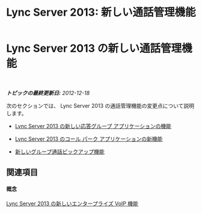 ﻿---
title: 'Lync Server 2013: 新しい通話管理機能'
TOCTitle: 新しい通話管理機能
ms:assetid: 99246e87-daba-4bf0-9e2c-763dffa56b58
ms:mtpsurl: https://technet.microsoft.com/ja-jp/library/Gg398789(v=OCS.15)
ms:contentKeyID: 48272976
ms.date: 05/19/2016
mtps_version: v=OCS.15
ms.translationtype: HT
---

# Lync Server 2013 の新しい通話管理機能

 

_**トピックの最終更新日:** 2012-12-18_

次のセクションでは、 Lync Server 2013 の通話管理機能の変更点について説明します。

  - [Lync Server 2013 の新しい応答グループ アプリケーションの機能](lync-server-2013-new-response-group-application-features.md)

  - [Lync Server 2013 のコール パーク アプリケーションの新機能](lync-server-2013-new-call-park-application-features.md)

  - [新しいグループ通話ピックアップ機能](lync-server-2013-new-group-call-pickup-feature.md)

## 関連項目

#### 概念

[Lync Server 2013 の新しいエンタープライズ VoIP 機能](lync-server-2013-new-enterprise-voice-features.md)

